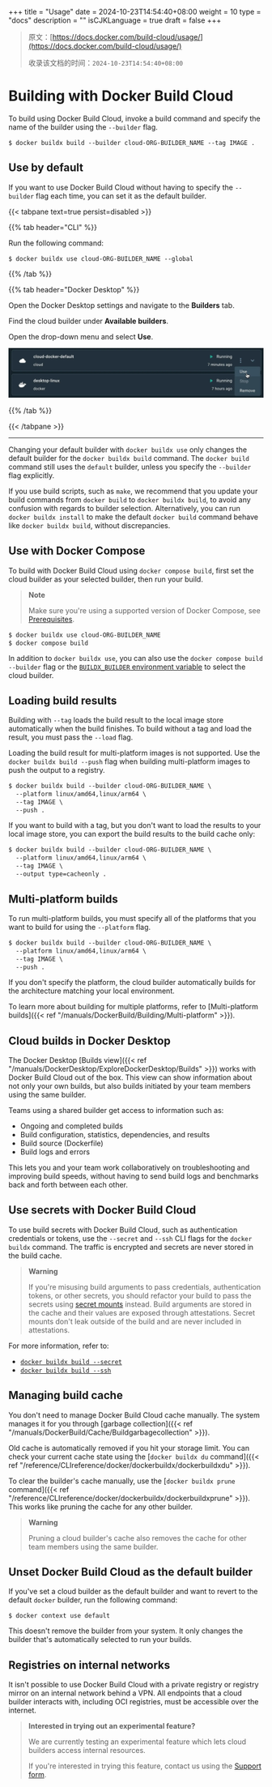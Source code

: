 +++
title = "Usage"
date = 2024-10-23T14:54:40+08:00
weight = 10
type = "docs"
description = ""
isCJKLanguage = true
draft = false
+++

> 原文：[https://docs.docker.com/build-cloud/usage/](https://docs.docker.com/build-cloud/usage/)
>
> 收录该文档的时间：`2024-10-23T14:54:40+08:00`

# Building with Docker Build Cloud

To build using Docker Build Cloud, invoke a build command and specify the name of the builder using the `--builder` flag.



```console
$ docker buildx build --builder cloud-ORG-BUILDER_NAME --tag IMAGE .
```

## Use by default

If you want to use Docker Build Cloud without having to specify the `--builder` flag each time, you can set it as the default builder.

{{< tabpane text=true persist=disabled >}}

{{% tab header="CLI" %}}

Run the following command:



```console
$ docker buildx use cloud-ORG-BUILDER_NAME --global
```

{{% /tab  %}}

{{% tab header="Docker Desktop" %}}

Open the Docker Desktop settings and navigate to the **Builders** tab.

Find the cloud builder under **Available builders**.

Open the drop-down menu and select **Use**.

![Selecting the cloud builder as default using the Docker Desktop GUI](Usage_img/set-default-builder-gui.webp)

{{% /tab  %}}

{{< /tabpane >}}



------

Changing your default builder with `docker buildx use` only changes the default builder for the `docker buildx build` command. The `docker build` command still uses the `default` builder, unless you specify the `--builder` flag explicitly.

If you use build scripts, such as `make`, we recommend that you update your build commands from `docker build` to `docker buildx build`, to avoid any confusion with regards to builder selection. Alternatively, you can run `docker buildx install` to make the default `docker build` command behave like `docker buildx build`, without discrepancies.

## Use with Docker Compose

To build with Docker Build Cloud using `docker compose build`, first set the cloud builder as your selected builder, then run your build.

> **Note**
>
> 
>
> Make sure you're using a supported version of Docker Compose, see [Prerequisites](https://docs.docker.com/build-cloud/setup/#prerequisites).



```console
$ docker buildx use cloud-ORG-BUILDER_NAME
$ docker compose build
```

In addition to `docker buildx use`, you can also use the `docker compose build --builder` flag or the [`BUILDX_BUILDER` environment variable](https://docs.docker.com/build/building/variables/#buildx_builder) to select the cloud builder.

## Loading build results

Building with `--tag` loads the build result to the local image store automatically when the build finishes. To build without a tag and load the result, you must pass the `--load` flag.

Loading the build result for multi-platform images is not supported. Use the `docker buildx build --push` flag when building multi-platform images to push the output to a registry.



```console
$ docker buildx build --builder cloud-ORG-BUILDER_NAME \
  --platform linux/amd64,linux/arm64 \
  --tag IMAGE \
  --push .
```

If you want to build with a tag, but you don't want to load the results to your local image store, you can export the build results to the build cache only:



```console
$ docker buildx build --builder cloud-ORG-BUILDER_NAME \
  --platform linux/amd64,linux/arm64 \
  --tag IMAGE \
  --output type=cacheonly .
```

## Multi-platform builds

To run multi-platform builds, you must specify all of the platforms that you want to build for using the `--platform` flag.



```console
$ docker buildx build --builder cloud-ORG-BUILDER_NAME \
  --platform linux/amd64,linux/arm64 \
  --tag IMAGE \
  --push .
```

If you don't specify the platform, the cloud builder automatically builds for the architecture matching your local environment.

To learn more about building for multiple platforms, refer to [Multi-platform builds]({{< ref "/manuals/DockerBuild/Building/Multi-platform" >}}).

## Cloud builds in Docker Desktop

The Docker Desktop [Builds view]({{< ref "/manuals/DockerDesktop/ExploreDockerDesktop/Builds" >}}) works with Docker Build Cloud out of the box. This view can show information about not only your own builds, but also builds initiated by your team members using the same builder.

Teams using a shared builder get access to information such as:

- Ongoing and completed builds
- Build configuration, statistics, dependencies, and results
- Build source (Dockerfile)
- Build logs and errors

This lets you and your team work collaboratively on troubleshooting and improving build speeds, without having to send build logs and benchmarks back and forth between each other.

## Use secrets with Docker Build Cloud

To use build secrets with Docker Build Cloud, such as authentication credentials or tokens, use the `--secret` and `--ssh` CLI flags for the `docker buildx` command. The traffic is encrypted and secrets are never stored in the build cache.

> **Warning**
>
> 
>
> If you're misusing build arguments to pass credentials, authentication tokens, or other secrets, you should refactor your build to pass the secrets using [secret mounts](https://docs.docker.com/reference/cli/docker/buildx/build/#secret) instead. Build arguments are stored in the cache and their values are exposed through attestations. Secret mounts don't leak outside of the build and are never included in attestations.

For more information, refer to:

- [`docker buildx build --secret`](https://docs.docker.com/reference/cli/docker/buildx/build/#secret)
- [`docker buildx build --ssh`](https://docs.docker.com/reference/cli/docker/buildx/build/#ssh)

## Managing build cache

You don't need to manage Docker Build Cloud cache manually. The system manages it for you through [garbage collection]({{< ref "/manuals/DockerBuild/Cache/Buildgarbagecollection" >}}).

Old cache is automatically removed if you hit your storage limit. You can check your current cache state using the [`docker buildx du` command]({{< ref "/reference/CLIreference/docker/dockerbuildx/dockerbuildxdu" >}}).

To clear the builder's cache manually, use the [`docker buildx prune` command]({{< ref "/reference/CLIreference/docker/dockerbuildx/dockerbuildxprune" >}}). This works like pruning the cache for any other builder.

> **Warning**
>
> 
>
> Pruning a cloud builder's cache also removes the cache for other team members using the same builder.

## Unset Docker Build Cloud as the default builder

If you've set a cloud builder as the default builder and want to revert to the default `docker` builder, run the following command:



```console
$ docker context use default
```

This doesn't remove the builder from your system. It only changes the builder that's automatically selected to run your builds.

## Registries on internal networks

It isn't possible to use Docker Build Cloud with a private registry or registry mirror on an internal network behind a VPN. All endpoints that a cloud builder interacts with, including OCI registries, must be accessible over the internet.

> **Interested in trying out an experimental feature?**
>
> We are currently testing an experimental feature which lets cloud builders access internal resources.
>
> If you're interested in trying this feature, contact us using the [Support form](https://hub.docker.com/support/contact?topic=Docker+Build+Cloud&subject=Private+registry+access).
